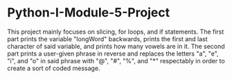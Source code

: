 # Python-I-Module-5-Project
This project mainly focuses on slicing, for loops, and if statements. The first part prints the variable "longWord" backwards, prints the first and last character of said variable, and prints how many vowels are in it. The second part prints a user-given phrase in reverse and replaces the letters "a", "e", "i", and "o" in said phrase with "@", "#", "%", and "*" respectably in order to create a sort of coded message.
